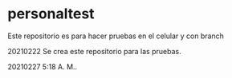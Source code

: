 # personaltest
Este repositorio es para hacer pruebas en el celular y con branch

20210222 Se crea este repositorio para las pruebas. 

20210227 5:18 A. M.. 
